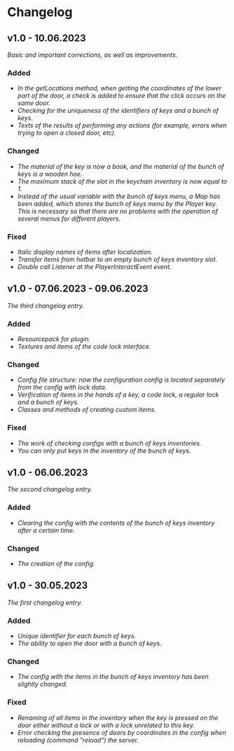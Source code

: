 # Changelog

## v1.0 - 10.06.2023

_Basic and important corrections, as well as improvements._

### Added

- _In the getLocations method, when getting the coordinates of 
the lower part of the door, a check is added to ensure that 
the click occurs on the same door._
- _Checking for the uniqueness of the identifiers of keys 
and a bunch of keys._
- _Texts of the results of performing any actions 
(for example, errors when trying to open a closed door, etc)._

### Changed

- _The material of the key is now a book, and the material of 
the bunch of keys is a wooden hoe._
- _The maximum stack of the slot in the keychain inventory is 
now equal to 1._
- _Instead of the usual variable with the bunch of keys menu, a 
Map has been added, which stores the bunch of keys menu by the 
Player key. This is necessary so that there are no problems 
with the operation of several menus for different players._

### Fixed

- _Italic display names of items after localization._
- _Transfer items from hotbar to an empty bunch of keys 
inventory slot._
- _Double call Listener at the PlayerInteractEvent event._

## v1.0 - 07.06.2023 - 09.06.2023

_The third changelog entry._

### Added

- _Resourcepack for plugin._
- _Textures and items of the code lock interface._

### Changed

- _Config file structure: now the configuration config is 
located separately from the config with lock data._
- _Verification of items in the hands of a key, 
a code lock, a regular lock and a bunch of keys._
- _Classes and methods of creating custom items._

### Fixed

- _The work of checking configs with a bunch of keys inventories._
- _You can only put keys in the inventory of the bunch of keys._


## v1.0 - 06.06.2023

_The second changelog entry._

### Added

- _Clearing the config with the contents of the 
bunch of keys inventory after a certain time._

### Changed

- _The creation of the config._


## v1.0 - 30.05.2023

_The first changelog entry._

### Added

- _Unique identifier for each bunch of keys._
- _The ability to open the door with a bunch of keys._

### Changed

- _The config with the items in the bunch of keys inventory 
has been slightly changed._

### Fixed

- _Renaming of all items in the inventory when the key is pressed 
on the door either without a lock or with a lock 
unrelated to this key._
- _Error checking the presence of doors by coordinates in the 
config when reloading (command "reload") the server._